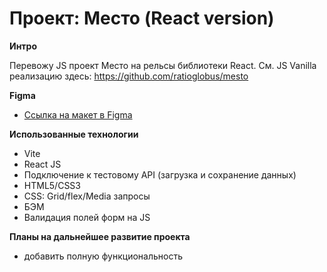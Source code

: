 # Проект: Место (React version)

**Интро**

Перевожу JS проект Место на рельсы библиотеки React.
См. JS Vanilla реализацию здесь: https://github.com/ratioglobus/mesto

**Figma**

* [Ссылка на макет в Figma](https://www.figma.com/file/2cn9N9jSkmxD84oJik7xL7/JavaScript.-Sprint-4?node-id=0%3A1)

**Использованные технологии**

- Vite
- React JS
- Подключение к тестовому API (загрузка и сохранение данных)
- HTML5/CSS3
- CSS: Grid/flex/Media запросы
- БЭМ
- Валидация полей форм на JS

**Планы на дальнейшее развитие проекта**

- добавить полную функциональность
